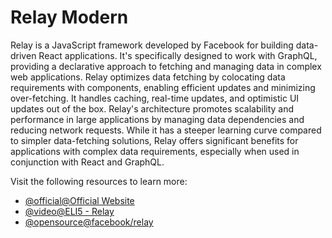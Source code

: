 # Relay Modern

Relay is a JavaScript framework developed by Facebook for building data-driven React applications. It's specifically designed to work with GraphQL, providing a declarative approach to fetching and managing data in complex web applications. Relay optimizes data fetching by colocating data requirements with components, enabling efficient updates and minimizing over-fetching. It handles caching, real-time updates, and optimistic UI updates out of the box. Relay's architecture promotes scalability and performance in large applications by managing data dependencies and reducing network requests. While it has a steeper learning curve compared to simpler data-fetching solutions, Relay offers significant benefits for applications with complex data requirements, especially when used in conjunction with React and GraphQL.

Visit the following resources to learn more:

- [@official@Official Website](https://relay.dev/)
- [@video@ELI5 - Relay](https://www.youtube.com/watch?v=A4POd93GI_I)
- [@opensource@facebook/relay](https://github.com/facebook/relay)
